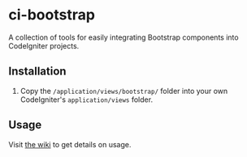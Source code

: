 ci-bootstrap
=============

A collection of tools for easily integrating Bootstrap components into CodeIgniter projects.


## Installation

1. Copy the `/application/views/bootstrap/` folder into your own CodeIgniter's `application/views` folder.


## Usage

Visit [the wiki](https://github.com/gp-greg/ci-bootstrap/wiki) to get details on usage.
